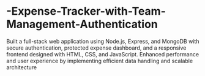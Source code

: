 # -Expense-Tracker-with-Team-Management-Authentication
Built a full-stack web application using Node.js, Express, and  MongoDB with secure authentication, protected expense dashboard,  and a responsive frontend designed with HTML, CSS, and JavaScript.  Enhanced performance and user experience by implementing efficient  data handling and scalable architecture
